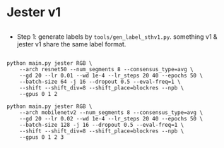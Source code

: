 # Jester v1

## 
+ Step 1: generate labels by `tools/gen_label_sthv1.py`. something v1 & jester v1 share the same label format.


```

python main.py jester RGB \
    --arch resnet50 --num_segments 8 --consensus_type=avg \
    --gd 20 --lr 0.01 --wd 1e-4 --lr_steps 20 40 --epochs 50 \
    --batch-size 64 -j 16 --dropout 0.5 --eval-freq=1 \
    --shift --shift_div=8 --shift_place=blockres --npb \
    --gpus 0 1 2

python main.py jester RGB \
    --arch mobilenetv2 --num_segments 8 --consensus_type=avg \
    --gd 20 --lr 0.02 --wd 1e-4 --lr_steps 20 40 --epochs 50 \
    --batch-size 128 -j 16 --dropout 0.5 --eval-freq=1 \
    --shift --shift_div=8 --shift_place=blockres --npb \
    --gpus 0 1 2 3

```